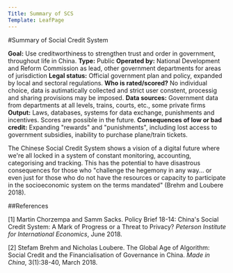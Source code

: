 ```yaml
---
Title: Summary of SCS
Template: LeafPage
---
```


#Summary of Social Credit System

**Goal:** Use creditworthiness to strengthen trust and order in government, throughout life in China.
**Type:** Public
**Operated by:** National Development and Reform Commission as lead, other government departments for areas of jurisdiction
**Legal status:** Official government plan and policy, expanded by local and sectoral regulations. 
**Who is rated/scored?** No individual choice, data is autimatically collected and strict user constent, processig and sharing provisions may be imposed.
**Data sources:** Government data from departments at all levels, trains, courts, etc., some private firms
**Output:** Laws, databases, systems for data exchange, punishments and incentives. Scores are possible in the future.
**Consequences of low or bad credit:** Expanding "rewards" and "punishments", including lost access to government subsidies, inability to purchase plane/train tickets. 

The Chinese Social Credit System shows a vision of a digital future where we're all locked in a system of constant monitoring, accounting, categorising and tracking. 
This has the potential to have disastrous consequences for those who "challenge the hegemony in any way... or even just for those who do not have the resources or capacity to participate in the socioeconomic system on the terms mandated" (Brehm and Loubere 2018).

##References

[1] Martin Chorzempa and Samm Sacks. Policy Brief 18-14: China's Social Credit System: A Mark of Progress or a Threat to Privacy? *Peterson Institute for International Economics*, June 2018. 

[2] Stefam Brehm and Nicholas Loubere. The Global Age of Algorithm: Social Credit and the Financialisation of Governance in China. *Made in China*, 3(1):38-40, March 2018. 
